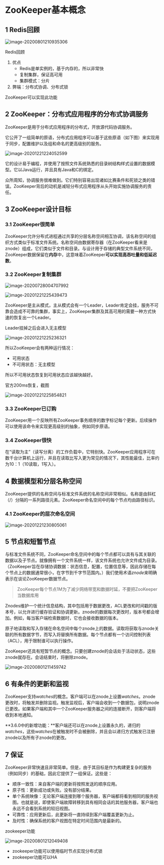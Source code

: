 # ZooKeeper基本概念

## 1 Redis回顾

![image-20200801210935306](https://yeyangshu-picgo.oss-cn-shanghai.aliyuncs.com/img/image-20200801210935306.png)

Redis回顾

1. 优点
   - Redis是单实例的，基于内存的，所以非常快
   - 复制集群，保证高可用
   - 集群模式：分片
2. 弊端：分布式协调、分布式锁

ZooKeeper可以实现此功能

## 2 ZooKeeper：分布式应用程序的分布式协调服务

ZooKeeper是用于分布式应用程序的分布式，开放源代码协调服务。

它公开了一组简单的原语，分布式应用程序可以基于这些原语（如下图）来实现用于同步，配置维护以及组和命名的更高级别的服务。

![image-20201221224052599](https://yeyangshu-picgo.oss-cn-shanghai.aliyuncs.com/img/image-20201221224052599.png)

它的设计易于编程，并使用了按照文件系统熟悉的目录树结构样式设置的数据模型。它以Java运行，并且具有Java和C的绑定。

众所周知，协调服务很难做到。它们特别容易出现诸如比赛条件和死锁之类的错误。ZooKeeper背后的动机是减轻分布式应用程序从头开始实施协调服务的责任。

## 3 ZooKeeper设计目标

### 3.1 ZooKeeper很简单

ZooKeeper允许分布式进程通过共享的分层名称空间相互协调，该名称空间的组织方式类似于标准文件系统。名称空间由数据寄存器（在ZooKeeper看来是znode）组成，它们类似于文件和目录。与设计用于存储的典型文件系统不同，ZooKeeper数据保留在**内存**中，这意味着ZooKeeper**可以实现高吞吐量和低延迟数**。

### 3.2 ZooKeeper复制集群

![image-20200728004707992](https://yeyangshu-picgo.oss-cn-shanghai.aliyuncs.com/img/image-20200728004707992.png)





![image-20201221225439473](https://yeyangshu-picgo.oss-cn-shanghai.aliyuncs.com/img/image-20201221225439473.png)



ZooKeeper是主从模式，主从模式会有一个Leader，Leader肯定会挂，服务不可靠会造成不可靠的集群，事实上，ZooKeeper集群及其高可用的需要一种方式快速的恢复出一个Leader。

Leader挂掉之后会进入无主模型

![image-20201221225236321](https://yeyangshu-picgo.oss-cn-shanghai.aliyuncs.com/img/image-20201221225236321.png)

所以ZooKeeper会有两种运行情况：

- 可用状态
- 不可用状态：无主模型

所以不可用状态恢复到可用状态应该越快越好。

官方200ms恢复，截图

![image-20201221225854821](https://yeyangshu-picgo.oss-cn-shanghai.aliyuncs.com/img/image-20201221225854821.png)









### 3.3 ZooKeeper已订购

ZooKeeper用一个反映所有ZooKeeper事务顺序的数字标记每个更新。后续操作可以使用该命令来实现更高级别的抽象，例如同步原语。

### 3.4 ZooKeeper很快

在“读取为主”（读写分离）的工作负载中，它特别快。ZooKeeper应用程序可在数千台计算机上运行，并且在读取比写入更为常见的情况下，其性能最佳，比率约为10：1（10读取，1写入）。

## 4 数据模型和分层名称空间

ZooKeeper提供的名称空间与标准文件系统的名称空间非常相似。名称是由斜杠（/）分隔的一系列路径元素。ZooKeeper命名空间中的每个节点均由路径标识。

### 4.1 ZooKeeper的层次命名空间

![image-20201221230805061](https://yeyangshu-picgo.oss-cn-shanghai.aliyuncs.com/img/image-20201221230805061.png)

## 5 节点和短暂节点

与标准文件系统不同，ZooKeeper命名空间中的每个节点都可以具有与其关联的数据以及子节点。就像拥有一个文件系统一样，该文件系统也允许文件成为目录。（ZooKeeper旨在存储协调数据：状态信息，配置，位置信息等，因此存储在每个节点上的数据通常很小，在字节到千字节范围内。）我们使用术语*znode*来明确表示在谈论ZooKeeper数据节点。

> ZooKeeper每个节点1M为了减少网络带宽和数据时延，不要把ZooKeeper当数据库用

Znodes维护一个统计信息结构，其中包括用于数据更改，ACL更改和时间戳的版本号，以允许进行缓存验证和协调更新。znode的数据每次更改时，版本号都会增加。例如，每当客户端检索数据时，它也会接收数据的版本。

原子地读取和写入存储在命名空间中每个znode上的数据。读取将获取与znode关联的所有数据字节，而写入将替换所有数据。每个节点都有一个访问控制列表（ACL），用于限制谁可以执行操作。

ZooKeeper还具有短暂节点的概念。只要创建znode的会话处于活动状态，这些znode就存在。会话结束时，将删除znode。

![image-20200801211459742](https://yeyangshu-picgo.oss-cn-shanghai.aliyuncs.com/img/image-20200801211459742.png)



## 6 有条件的更新和监视

ZooKeeper支持*watches*的概念。客户端可以在znode上设置*watches*。znode更改时，将触发并删除监视。触发监视后，客户端会收到一个数据包，说明znode已更改。如果客户端和其中一个ZooKeeper服务器之间的连接断开，则客户端将收到本地通知。

**3.6.0中的新增功能：**客户端还可以在znode上设置永久的，递归的*watches*，这些*watches*在被触发时不会被删除，并且会以递归方式触发已注册znode以及所有子znode的更改。

## 7 保证

ZooKeeper非常快速且非常简单。但是，由于其目标是作为构建更复杂的服务（例如同步）的基础，因此它提供了一组保证。这些是：

- 顺序一致性：来自客户端的更新将按照发送的顺序应用。
- 原子性：更新成功或失败。没有部分结果。
- 单个系统映像：无论客户端连接到哪个服务器，客户端都将看到相同的服务视图。也就是说，即使客户端故障转移到具有相同会话的其他服务器，客户端也永远不会看到系统的较旧视图。
- 可靠性：应用更新后，此更新将一直持续到客户端覆盖更新为止。
- 及时性：确保系统的客户视图在特定时间范围内是最新的。

zookeeper功能

![image-20200801212049408](https://yeyangshu-picgo.oss-cn-shanghai.aliyuncs.com/img/image-20200801212049408.png)

- zookeeper功能可以使用临时节点实现分布式锁
- zookeeper功能可以HA



